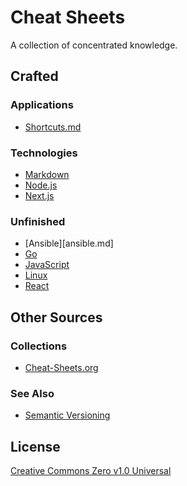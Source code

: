 # Cheat Sheets

A collection of concentrated knowledge.

## Crafted

### Applications

- [Shortcuts.md](Shortcuts)

### Technologies

- [Markdown](Markdown.md)
- [Node.js](Node.js.md)
- [Next.js](Next.js.md)

### Unfinished

- [Ansible][ansible.md]
- [Go](Go.md)
- [JavaScript](JavaScript.md)
- [Linux](Linux.md)
- [React](React.md)

## Other Sources

### Collections

- [Cheat-Sheets.org](http://www.cheat-sheets.org/)

### See Also

- [Semantic Versioning](https://semver.org/)

## License

[Creative Commons Zero v1.0 Universal](LICENSE)

